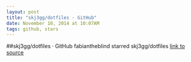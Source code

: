 ```yaml
---
layout: post
title: "skj3gg/dotfiles · GitHub"
date: November 10, 2014 at 10:07AM
tags: github, stars
---
```

##skj3gg/dotfiles · GitHub
fabiantheblind starred skj3gg/dotfiles
[link to source](http://ift.tt/1qzGhCl) 

